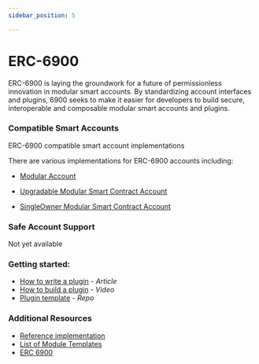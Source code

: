 ```yaml
---
sidebar_position: 5

---
```


# ERC-6900

ERC-6900 is laying the groundwork for a future of permissionless innovation in modular smart accounts. By standardizing account interfaces and plugins, 6900 seeks to make it easier for developers to build secure, interoperable and composable modular smart accounts and plugins.

### Compatible Smart Accounts

ERC-6900 compatible smart account implementations

There are various implementations for ERC-6900 accounts including:

- [Modular Account](https://www.erc6900.io/compatible-accounts#modular-account)

- [Upgradable Modular Smart Contract Account](https://www.erc6900.io/compatible-accounts#upgradable-modular-smart-contract-account-factory)

- [SingleOwner Modular Smart Contract Account](https://www.erc6900.io/compatible-accounts#singleowner-semi-modular-smart-contract-account-factory)


### Safe Account Support

Not yet available



### Getting started:

- [How to write a plugin](https://notes.zenguard.xyz/How-to-write-an-ERC-6900-Plugin-8ef518630b1a43a1b301723925407ec5?pvs=21) - *Article*
- [How to build a plugin](https://youtu.be/ht9FJYYkF2A) - *Video*
- [Plugin template](https://github.com/erc6900/plugin-template) - *Repo*


 ### Additional Resources

 * [Reference implementation](https://github.com/erc6900/reference-implementation/tree/main)
 * [List of Module Templates](https://github.com/zenguardxyz/module-templates)
 * [ERC 6900](https://erc6900.io)
 